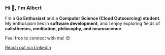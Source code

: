 ### Hi 👋, I'm Albert

I'm a **Go Enthusiast** and a **Computer Science (Cloud Outsourcing) student**. My enthusiasm lies in **software development**, and I enjoy exploring fields of **calisthenics, meditation, philosophy, and neuroscience**.

Feel free to connect with me! 😊

[Reach out via LinkedIn](https://www.linkedin.com/in/albertskon/)
